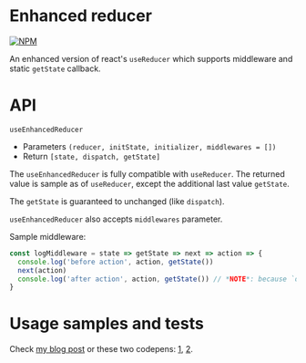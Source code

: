 # Enhanced reducer
[![NPM](https://nodei.co/npm/enhanced-reducer.png)](https://nodei.co/npm/enhanced-reducer/)

An enhanced version of react's `useReducer` which supports middleware and static `getState` callback.

# API

`useEnhancedReducer`

- Parameters `(reducer, initState, initializer, middlewares = [])`
- Return `[state, dispatch, getState]`

The `useEnhancedReducer` is fully compatible with `useReducer`.
The returned value is sample as of `useReducer`, except the additional last value `getState`.

The `getState` is guaranteed to unchanged (like `dispatch`).

`useEnhancedReducer` also accepts `middlewares` parameter.

Sample middleware:

```javascript
const logMiddleware = state => getState => next => action => {
  console.log('before action', action, getState())
  next(action)
  console.log('after action', action, getState()) // *NOTE*: because `dispatch(action)`` is not synchronous. it does not guarantee that this getState() call return the value after the action is applied.
}
```

# Usage samples and tests
Check [my blog post](https://transang.me/get-state-callback-with-usereducer/) or these two codepens: [1](https://codepen.io/tranvansang/pen/JjGYPNP), [2](https://codepen.io/tranvansang/pen/gOPapKx).
